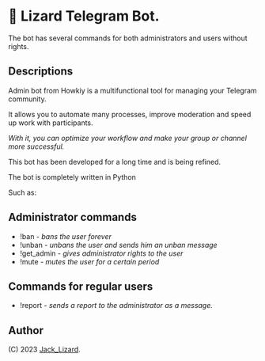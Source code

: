 # 🦎 Lizard Telegram Bot.
The bot has several commands for both administrators and users without rights.

## Descriptions
Admin bot from Howkiy is a multifunctional tool for managing your Telegram community. 

It allows you to automate many processes, improve moderation and speed up work with participants. 

*With it, you can optimize your workflow and make your group or channel more successful.*

This bot has been developed for a long time and is being refined.

The bot is completely written in Python

Such as:
## __Administrator commands__

- !ban - *bans the user forever*
- !unban - *unbans the user and sends him an unban message*
- !get_admin - *gives administrator rights to the user*
- !mute - *mutes the user for a certain period*
## __Commands for regular users__
- !report - *sends a report to the administrator as a message.*

## Author
(C) 2023 [Jack_Lizard](https://t.me/jack_lizard).
